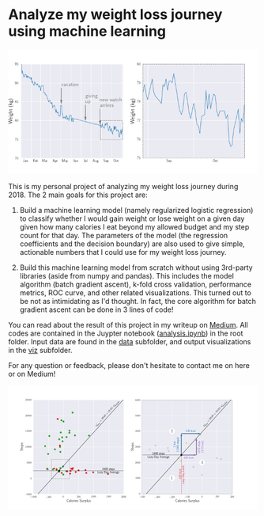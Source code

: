 # Analyze my weight loss journey using machine learning

![Weight loss progress](viz/weight.png)

This is my personal project of analyzing my weight loss journey during 2018. The 2 main goals for this project are:
1. Build a machine learning model (namely regularized logistic regression) to classify whether I would gain weight
or lose weight on a given day given how many calories I eat beyond my allowed budget and my step count for that day. 
The parameters of the model (the regression coefficients and the decision boundary) are also used to give simple, 
actionable numbers that I could use for my weight loss journey.

2. Build this machine learning model from scratch without using 3rd-party libraries (aside from numpy and pandas).
This includes the model algorithm (batch gradient ascent), k-fold cross validation, performance metrics, ROC curve, 
and other related visualizations. This turned out to be not as intimidating as I'd thought.
In fact, the core algorithm for batch gradient ascent can be done in 3 lines of code!

You can read about the result of this project in my writeup on [Medium](https://link.medium.com/9KJRGuzsqU). 
All codes are contained in the Juypter notebook ([analysis.ipynb](analysis.ipynb)) in the root folder.
Input data are found in the [data](data) subfolder, and output visualizations in the [viz](viz) subfolder.

For any question or feedback, please don't hesitate to contact me on here or on Medium!

![Model interpretation](viz/interpret.png)


